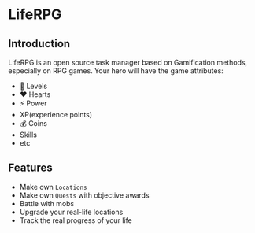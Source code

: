 # LifeRPG

## Introduction
LifeRPG is an open source task manager based on Gamification methods, especially on RPG games.
Your hero will have the game attributes:
- 🌟 Levels
- ❤ Hearts
- ⚡ Power
- XP(experience points)
- 💰 Coins
- Skills
- etc


## Features
- Make own `Locations`
- Make own `Quests` with objective awards
- Battle with mobs
- Upgrade your real-life locations
- Track the real progress of your life
